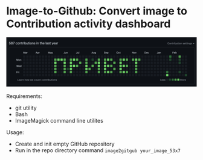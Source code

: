Image-to-Github: Convert image to Contribution activity dashboard
=======
![](https://raw.githubusercontent.com/bolknote/img2github/main/screenshot@2x.png)

 Requirements:
   * git utility
   * Bash
   * ImageMagick command line utilites

Usage:
  * Create and init empty GitHub repository
  * Run in the repo directory command `image2gitgub your_image_53x7`
